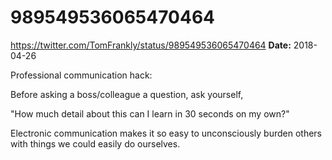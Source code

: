 # 989549536065470464
https://twitter.com/TomFrankly/status/989549536065470464
**Date:** 2018-04-26

Professional communication hack:

Before asking a boss/colleague a question, ask yourself,

"How much detail about this can I learn in 30 seconds on my own?"

Electronic communication makes it so easy to unconsciously burden others with things we could easily do ourselves.
